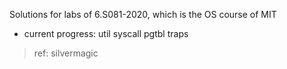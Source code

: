 Solutions for labs of 6.S081-2020, which is the OS course of MIT

- current progress: util syscall pgtbl traps

> ref: silvermagic
